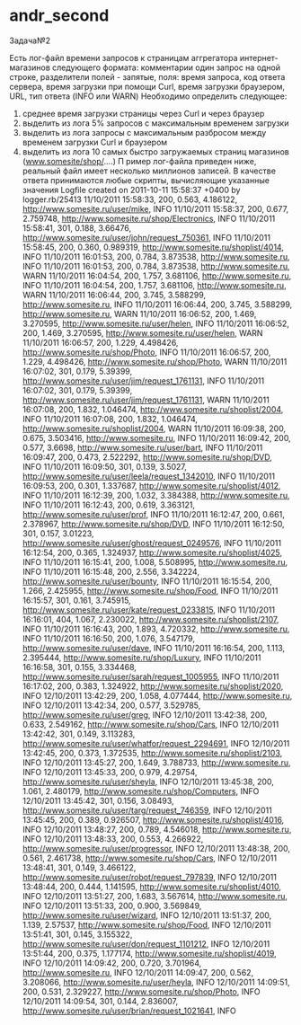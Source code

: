 # andr_second
Задача№2

Есть лог-файл времени запросов к страницам аггрегатора интернет-магазинов следующего формата:
комментарии один запрос на одной строке, разделители полей - запятые, поля: время запроса, код ответа сервера, время загрузки 
при помощи Curl, время загрузки браузером, URL, тип ответа (INFO или WARN) 
Необходимо определить следующее: 
1) среднее время загрузки страницы через Curl и через браузер 
2) выделить из лога 5% запросов с максимальным временем загрузки 
3) выделить из лога запросы с максимальным разбросом между временем загрузки Curl и браузером 
4) выделить из лога 10 самых быстро загружаемых страниц магазинов (www.somesite/shop/....) П
ример лог-файла приведен ниже, реальный файл имеет несколько миллионов записей.
В качестве ответа принимаются любые скрипты, вычисляющие указанные значения 
Logfile created on 2011-10-11 15:58:37 +0400 by logger.rb/25413 
11/10/2011 15:58:33, 200, 0.563, 4.186122, http://www.somesite.ru/user/mike, INFO 
11/10/2011 15:58:37, 200, 0.677, 2.759748, http://www.somesite.ru/shop/Electronics, INFO
11/10/2011 15:58:41, 301, 0.188, 3.66476, http://www.somesite.ru/user/john/request_750361, INFO
11/10/2011 15:58:45, 200, 0.360, 0.989319, http://www.somesite.ru/shoplist/4014, INFO
11/10/2011 16:01:53, 200, 0.784, 3.873538, http://www.somesite.ru, INFO
11/10/2011 16:01:53, 200, 0.784, 3.873538, http://www.somesite.ru, WARN
11/10/2011 16:04:54, 200, 1.757, 3.681106, http://www.somesite.ru, INFO
11/10/2011 16:04:54, 200, 1.757, 3.681106, http://www.somesite.ru, WARN
11/10/2011 16:06:44, 200, 3.745, 3.588299, http://www.somesite.ru, INFO
11/10/2011 16:06:44, 200, 3.745, 3.588299, http://www.somesite.ru, WARN
11/10/2011 16:06:52, 200, 1.469, 3.270595, http://www.somesite.ru/user/helen, INFO
11/10/2011 16:06:52, 200, 1.469, 3.270595, http://www.somesite.ru/user/helen, WARN
11/10/2011 16:06:57, 200, 1.229, 4.498426, http://www.somesite.ru/shop/Photo, INFO
11/10/2011 16:06:57, 200, 1.229, 4.498426, http://www.somesite.ru/shop/Photo, WARN
11/10/2011 16:07:02, 301, 0.179, 5.39399, http://www.somesite.ru/user/jim/request_1761131, INFO
11/10/2011 16:07:02, 301, 0.179, 5.39399, http://www.somesite.ru/user/jim/request_1761131, WARN
11/10/2011 16:07:08, 200, 1.832, 1.046474, http://www.somesite.ru/shoplist/2004, INFO
11/10/2011 16:07:08, 200, 1.832, 1.046474, http://www.somesite.ru/shoplist/2004, WARN
11/10/2011 16:09:38, 200, 0.675, 3.503416, http://www.somesite.ru, INFO
11/10/2011 16:09:42, 200, 0.577, 3.6698, http://www.somesite.ru/user/bart, INFO
11/10/2011 16:09:47, 200, 0.473, 2.522292, http://www.somesite.ru/shop/DVD, INFO
11/10/2011 16:09:50, 301, 0.139, 3.5027, http://www.somesite.ru/user/leela/request_1342010, INFO
11/10/2011 16:09:53, 200, 0.301, 1.337687, http://www.somesite.ru/shoplist/4012, INFO
11/10/2011 16:12:39, 200, 1.032, 3.384388, http://www.somesite.ru, INFO
11/10/2011 16:12:43, 200, 0.619, 3.363121, http://www.somesite.ru/user/prof, INFO
11/10/2011 16:12:47, 200, 0.661, 2.378967, http://www.somesite.ru/shop/DVD, INFO
11/10/2011 16:12:50, 301, 0.157, 3.01223, http://www.somesite.ru/user/ghost/request_0249576, INFO
11/10/2011 16:12:54, 200, 0.365, 1.324937, http://www.somesite.ru/shoplist/4025, INFO
11/10/2011 16:15:41, 200, 1.008, 5.508995, http://www.somesite.ru, INFO
11/10/2011 16:15:48, 200, 2.556, 3.342224, http://www.somesite.ru/user/bounty, INFO
11/10/2011 16:15:54, 200, 1.266, 2.425955, http://www.somesite.ru/shop/Food, INFO
11/10/2011 16:15:57, 301, 0.161, 3.745915, http://www.somesite.ru/user/kate/request_0233815, INFO
11/10/2011 16:16:01, 404, 1.067, 2.230022, http://www.somesite.ru/shoplist/2107, INFO
11/10/2011 16:16:43, 200, 1.893, 4.720332, http://www.somesite.ru, INFO
11/10/2011 16:16:50, 200, 1.076, 3.547179, http://www.somesite.ru/user/dave, INFO
11/10/2011 16:16:54, 200, 1.113, 2.395444, http://www.somesite.ru/shop/Luxury, INFO
11/10/2011 16:16:58, 301, 0.155, 3.334468, http://www.somesite.ru/user/sarah/request_1005955, INFO
11/10/2011 16:17:02, 200, 0.383, 1.324922, http://www.somesite.ru/shoplist/2020, INFO
12/10/2011 13:42:29, 200, 1.058, 4.077444, http://www.somesite.ru, INFO
12/10/2011 13:42:34, 200, 0.577, 3.529785, http://www.somesite.ru/user/greg, INFO
12/10/2011 13:42:38, 200, 0.633, 2.549162, http://www.somesite.ru/shop/Cars, INFO
12/10/2011 13:42:42, 301, 0.149, 3.113283, http://www.somesite.ru/user/whatfor/request_2294691, INFO
12/10/2011 13:42:45, 200, 0.373, 1.372535, http://www.somesite.ru/shoplist/2103, INFO
12/10/2011 13:45:27, 200, 1.649, 3.788733, http://www.somesite.ru, INFO
12/10/2011 13:45:33, 200, 0.979, 4.29754, http://www.somesite.ru/user/sheyla, INFO
12/10/2011 13:45:38, 200, 1.061, 2.480179, http://www.somesite.ru/shop/Computers, INFO
12/10/2011 13:45:42, 301, 0.156, 3.08493, http://www.somesite.ru/user/targ/request_746359, INFO
12/10/2011 13:45:45, 200, 0.389, 0.926507, http://www.somesite.ru/shoplist/4016, INFO
12/10/2011 13:48:27, 200, 0.789, 4.546018, http://www.somesite.ru, INFO
12/10/2011 13:48:33, 200, 0.553, 4.266922, http://www.somesite.ru/user/progressor, INFO
12/10/2011 13:48:38, 200, 0.561, 2.461738, http://www.somesite.ru/shop/Cars, INFO
12/10/2011 13:48:41, 301, 0.149, 3.466122, http://www.somesite.ru/user/robot/request_797839, INFO
12/10/2011 13:48:44, 200, 0.444, 1.141595, http://www.somesite.ru/shoplist/4010, INFO
12/10/2011 13:51:27, 200, 1.683, 3.567614, http://www.somesite.ru, INFO
12/10/2011 13:51:33, 200, 0.900, 3.569849, http://www.somesite.ru/user/wizard, INFO
12/10/2011 13:51:37, 200, 1.139, 2.57537, http://www.somesite.ru/shop/Food, INFO
12/10/2011 13:51:41, 301, 0.145, 3.155322, http://www.somesite.ru/user/don/request_1101212, INFO
12/10/2011 13:51:44, 200, 0.375, 1.177174, http://www.somesite.ru/shoplist/4019, INFO
12/10/2011 14:09:42, 200, 0.720, 3.701964, http://www.somesite.ru, INFO
12/10/2011 14:09:47, 200, 0.562, 3.208066, http://www.somesite.ru/user/heyla, INFO
12/10/2011 14:09:51, 200, 0.531, 2.329227, http://www.somesite.ru/shop/Photo, INFO
12/10/2011 14:09:54, 301, 0.144, 2.836007, http://www.somesite.ru/user/brian/request_1021641, INFO
